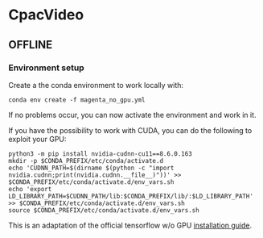 # CpacVideo
## OFFLINE
### Environment setup
Create a the conda environment to work locally with:
```
conda env create -f magenta_no_gpu.yml
```
If no problems occur, you can now activate the environment and work in it. 

If you have the possibility to work with CUDA, you can do the following to exploit your GPU:
```
python3 -m pip install nvidia-cudnn-cu11==8.6.0.163
mkdir -p $CONDA_PREFIX/etc/conda/activate.d
echo 'CUDNN_PATH=$(dirname $(python -c "import nvidia.cudnn;print(nvidia.cudnn.__file__)"))' >> $CONDA_PREFIX/etc/conda/activate.d/env_vars.sh
echo 'export LD_LIBRARY_PATH=$CUDNN_PATH/lib:$CONDA_PREFIX/lib/:$LD_LIBRARY_PATH' >> $CONDA_PREFIX/etc/conda/activate.d/env_vars.sh
source $CONDA_PREFIX/etc/conda/activate.d/env_vars.sh
```
This is an adaptation of the official tensorflow w/o GPU <a href="https://www.tensorflow.org/install/pip?hl=it">installation guide</a>.